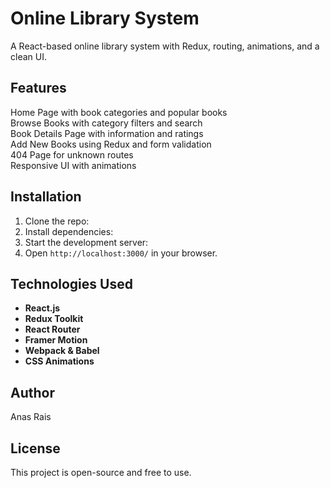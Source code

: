 # Online Library System  

A React-based online library system with Redux, routing, animations, and a clean UI.

## Features  
Home Page with book categories and popular books  
Browse Books with category filters and search  
Book Details Page with information and ratings  
Add New Books using Redux and form validation  
404 Page for unknown routes  
Responsive UI with animations  

## Installation  
1. Clone the repo:  
2. Install dependencies:  
3. Start the development server:  
4. Open `http://localhost:3000/` in your browser.  

## Technologies Used  
- **React.js**
- **Redux Toolkit**
- **React Router**
- **Framer Motion**
- **Webpack & Babel**
- **CSS Animations**

## Author  
Anas Rais

## License  
This project is open-source and free to use.

